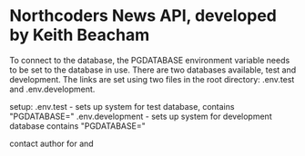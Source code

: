 # Northcoders News API, developed by Keith Beacham

To connect to the database, the PGDATABASE environment variable needs to be set to the database in use. There are two databases available, test and development. The links are set using two files in the root directory: .env.test and .env.development.

setup:
.env.test - sets up system for test database, contains "PGDATABASE=<test database name>"
.env.development - sets up system for development database contains "PGDATABASE=<development database name>"

contact author for <test database name> and <development database name>
